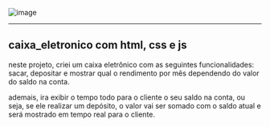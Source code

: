 ![image](https://github.com/wellington067/caixa_eletronico/assets/109475692/fd6ab792-619a-43af-8349-c9746a86728e)

<hr>

## caixa_eletronico com html, css e js

neste projeto, criei um caixa eletrônico com as seguintes funcionalidades: sacar, depositar e mostrar qual o rendimento por mês dependendo do valor do saldo na conta.

ademais, ira exibir o tempo todo para o cliente o seu saldo na conta, ou seja, se ele realizar um depósito, o valor vai ser somado com o saldo atual e será mostrado em tempo real para o cliente.
